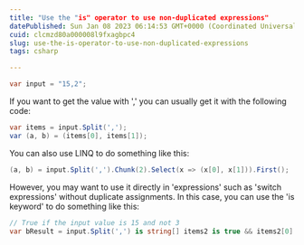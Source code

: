 ```yaml
---
title: "Use the "is" operator to use non-duplicated expressions"
datePublished: Sun Jan 08 2023 06:14:53 GMT+0000 (Coordinated Universal Time)
cuid: clcmzd80a000008l9fxagbpc4
slug: use-the-is-operator-to-use-non-duplicated-expressions
tags: csharp

---
```


```csharp
var input = "15,2";
```

If you want to get the value with ',' you can usually get it with the following code:

```csharp
var items = input.Split(',');
var (a, b) = (items[0], items[1]);
```

You can also use LINQ to do something like this:

```csharp
(a, b) = input.Split(',').Chunk(2).Select(x => (x[0], x[1])).First();
```

However, you may want to use it directly in 'expressions' such as 'switch expressions' without duplicate assignments. In this case, you can use the 'is keyword' to do something like this:

```csharp
// True if the input value is 15 and not 3
var bResult = input.Split(',') is string[] items2 is true && items2[0] is "15" && items2[1] is not "3";
```